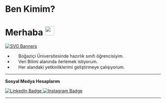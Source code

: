# Ben Kimim?

<h1>
  Merhaba
  <img src="https://media.giphy.com/media/hvRJCLFzcasrR4ia7z/giphy.gif" width="30px"/>
</h1>

[![SVG Banners](https://svg-banners.vercel.app/api?type=textBox&text1=Ben%20Umut%20Yılmaz%20🤖&width=1000&height=400)](https://github.com/Akshay090/svg-banners)

- <img src="https://cdn-icons-png.flaticon.com/512/5351/5351488.png" width="15"> Boğaziçi Üniversitesinde hazırlık sınıfı öğrencisiyim.
- <img src="https://cdn-icons-png.flaticon.com/512/59/59505.png" width="15"> Veri Bilimi alanında ilerlemek istiyorum.
- <img src="https://static.thenounproject.com/png/3194481-200.png" width="15"> Her alandaki yetkinliklerimi geliştirmeye çalışıyorum.


---


**Sosyal Medya Hesaplarım**

<div id="badges">
  <a href="https://www.linkedin.com/in/umutyilmazz/">
    <img src="https://img.shields.io/badge/LinkedIn-blue?style=for-the-badge&logo=linkedin&logoColor=white" alt="LinkedIn Badge"/>
  </a>
  <a href="https://www.insatgram.com/umutyilmmz">
    <img src="https://img.shields.io/badge/Instagram-E4405F?style=for-the-badge&logo=instagram&logoColor=white" alt="Instagram Badge"/>
  </a>
</div>

<img src="https://komarev.com/ghpvc/?username=umutyilmazz&style=flat-square&color=blue" alt=""/>


---


